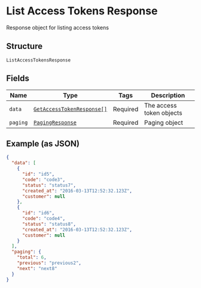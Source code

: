 
# List Access Tokens Response

Response object for listing access tokens

## Structure

`ListAccessTokensResponse`

## Fields

| Name | Type | Tags | Description |
|  --- | --- | --- | --- |
| `data` | [`GetAccessTokenResponse[]`](../../doc/models/get-access-token-response.md) | Required | The access token objects |
| `paging` | [`PagingResponse`](../../doc/models/paging-response.md) | Required | Paging object |

## Example (as JSON)

```json
{
  "data": [
    {
      "id": "id5",
      "code": "code3",
      "status": "status7",
      "created_at": "2016-03-13T12:52:32.123Z",
      "customer": null
    },
    {
      "id": "id6",
      "code": "code4",
      "status": "status8",
      "created_at": "2016-03-13T12:52:32.123Z",
      "customer": null
    }
  ],
  "paging": {
    "total": 6,
    "previous": "previous2",
    "next": "next8"
  }
}
```

